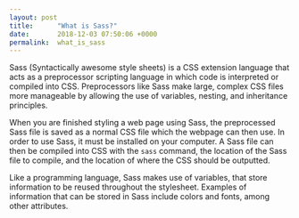 ```yaml
---
layout: post
title:      "What is Sass?"
date:       2018-12-03 07:50:06 +0000
permalink:  what_is_sass
---
```



Sass (Syntactically awesome style sheets) is a CSS extension language that acts as a preprocessor scripting language in which code is interpreted or compiled into CSS. Preprocessors like Sass make large, complex CSS files more manageable by allowing the use of variables, nesting, and inheritance principles. 

When you are finished styling a web page using Sass, the preprocessed Sass file is saved as a normal CSS file which the webpage can then use. In order to use Sass, it must be installed on your computer. A Sass file can then be compiled into CSS with the `sass` command, the location of the Sass file to compile, and the location of where the CSS should be outputted. 

Like a programming language, Sass makes use of variables, that store information to be reused throughout the stylesheet. Examples of information that can be stored in Sass include colors and fonts, among other attributes. 
